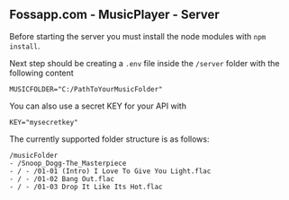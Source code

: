 ## Fossapp.com - MusicPlayer - Server
Before starting the server you must install the node modules with `npm install`.

Next step should be creating a `.env` file inside the `/server` folder with the following content

```
MUSICFOLDER="C:/PathToYourMusicFolder"
```

You can also use a secret KEY for your API with
```
KEY="mysecretkey"
```

The currently supported folder structure is as follows:
```
/musicFolder
- /Snoop_Dogg-The_Masterpiece
- / - /01-01 (Intro) I Love To Give You Light.flac
- / - /01-02 Bang Out.flac
- / - /01-03 Drop It Like Its Hot.flac
```